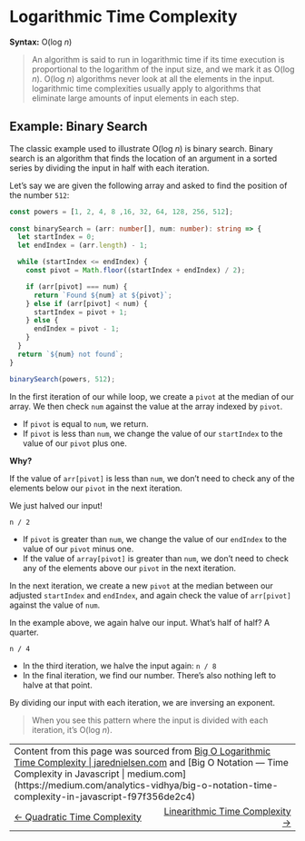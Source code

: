 # Logarithmic Time Complexity

**Syntax:** O(log _n_)

> An algorithm is said to run in logarithmic time if its time execution is proportional to the logarithm of the input size, and we mark it as O(log _n_). O(log _n_) algorithms never look at all the elements in the input. logarithmic time complexities usually apply to algorithms that eliminate large amounts of input elements in each step.

## Example: Binary Search

The classic example used to illustrate O(log _n_) is binary search. Binary search is an algorithm that finds the location of an argument in a sorted series by dividing the input in half with each iteration.

Let’s say we are given the following array and asked to find the position of the number `512`:

```typescript
const powers = [1, 2, 4, 8 ,16, 32, 64, 128, 256, 512];
 
const binarySearch = (arr: number[], num: number): string => {
  let startIndex = 0;
  let endIndex = (arr.length) - 1;

  while (startIndex <= endIndex) {
    const pivot = Math.floor((startIndex + endIndex) / 2);

    if (arr[pivot] === num) {
      return `Found ${num} at ${pivot}`;
    } else if (arr[pivot] < num) {
      startIndex = pivot + 1;
    } else {
      endIndex = pivot - 1;
    }
  }
  return `${num} not found`;
}

binarySearch(powers, 512);
```

In the first iteration of our while loop, we create a `pivot` at the median of our array. We then check `num` against the value at the array indexed by `pivot`.

- If `pivot` is equal to `num`, we return.
- If `pivot` is less than `num`, we change the value of our `startIndex` to the value of our `pivot` plus one.

**Why?**

If the value of `arr[pivot]` is less than `num`, we don’t need to check any of the elements below our `pivot` in the next iteration.

We just halved our input!

```
n / 2
```

- If `pivot` is greater than `num`, we change the value of our `endIndex` to the value of our `pivot` minus one.
- If the value of `array[pivot]` is greater than `num`, we don’t need to check any of the elements above our `pivot` in the next iteration.

In the next iteration, we create a new `pivot` at the median between our adjusted `startIndex` and `endIndex`, and again check the value of `arr[pivot]` against the value of `num`.

In the example above, we again halve our input. What’s half of half? A quarter.

```
n / 4
```

- In the third iteration, we halve the input again: `n / 8`
- In the final iteration, we find our number. There’s also nothing left to halve at that point.

By dividing our input with each iteration, we are inversing an exponent.

> When you see this pattern where the input is divided with each iteration, it’s O(log _n_).

<table>
  <tr>
    <td colspan="2">
      Content from this page was sourced from <a href="https://jarednielsen.com/big-o-logarithmic-time-complexity/">Big O Logarithmic Time Complexity | jarednielsen.com</a> and [Big O Notation — Time Complexity in Javascript | medium.com](https://medium.com/analytics-vidhya/big-o-notation-time-complexity-in-javascript-f97f356de2c4) 
    </td>
  </tr>
  <tr>
    <td width="50%">
      <a href="../linear-time-complexity#linear-time-complexity"><- Quadratic Time Complexity</a>
    </td>
    <td width="50%" align="right"> 
      <a href="../linearithmic-time-complexity/README.md#Linearithmic-time-complexity">Linearithmic Time Complexity -></a>
    </td>
  </tr>
</table>
